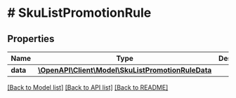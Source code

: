 # # SkuListPromotionRule

## Properties

Name | Type | Description | Notes
------------ | ------------- | ------------- | -------------
**data** | [**\OpenAPI\Client\Model\SkuListPromotionRuleData**](SkuListPromotionRuleData.md) |  |

[[Back to Model list]](../../README.md#models) [[Back to API list]](../../README.md#endpoints) [[Back to README]](../../README.md)
